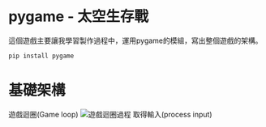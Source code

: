 # pygame - 太空生存戰 
這個遊戲主要讓我學習製作過程中，運用pygame的模組，寫出整個遊戲的架構。

```pip install pygame ```
# 基礎架構
遊戲迴圈(Game loop)
![遊戲迴圈過程](https://github.com/zxcvb1089/pygame/assets/152964756/59fd563f-a0a1-4088-a801-119542d654f2)
取得輸入(process input)
